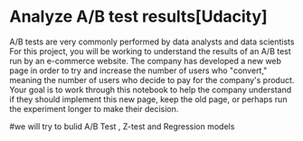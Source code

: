 # Analyze A/B test results[Udacity]

A/B tests are very commonly performed by data analysts and data scientists
For this project, you will be working to understand the results of an A/B test run by an e-commerce website. The company has developed a new web page in order to try and increase the number of users who "convert," meaning the number of users who decide to pay for the company's product. Your goal is to work through this notebook to help the company understand if they should implement this new page, keep the old page, or perhaps run the experiment longer to make their decision.

#we will try to bulid A/B Test , Z-test and Regression models
